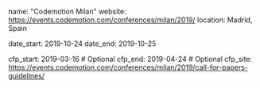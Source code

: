 name: "Codemotion Milan"
website: https://events.codemotion.com/conferences/milan/2019/
location: Madrid, Spain

date_start: 2019-10-24
date_end:   2019-10-25

cfp_start: 2019-03-16  # Optional
cfp_end:   2019-04-24  # Optional
cfp_site: https://events.codemotion.com/conferences/milan/2019/call-for-papers-guidelines/
